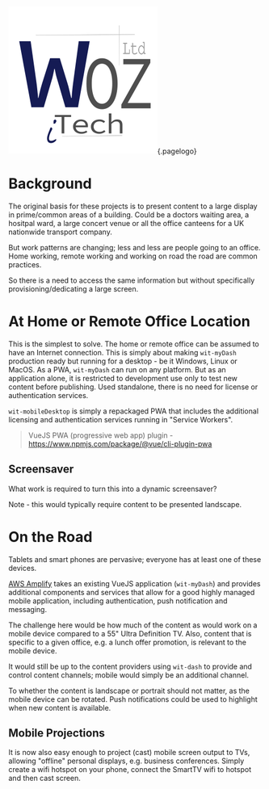 ![Wiki Official White Circle](/uploads/corporate/wiki-official-white-circle.png "Wiki Official White Circle"){.pagelogo}
<!-- TITLE: wit-mobile -->
<!-- SUBTITLE: wit-myDash on the go -->

# Background
The original basis for these projects is to present content to a large display in prime/common areas of a building. Could be a doctors waiting area, a hositpal ward, a large concert venue or all the office canteens for a UK nationwide transport company.

But work patterns are changing; less and less are people going to an office. Home working, remote working and working on road the road are common practices.

So there is a need to access the same information but without specifically provisioning/dedicating a large screen.

# At Home or Remote Office Location
This is the simplest to solve. The home or remote office can be assumed to have an Internet connection. This is simply about making `wit-myDash` production ready but running for a desktop - be it Windows, Linux or MacOS. As a PWA, `wit-myDash` can run on any platform. But as an application alone, it is restricted to development use only to test new content before publishing. Used standalone, there is no need for license or authentication services.

`wit-mobileDesktop` is simply a repackaged PWA that includes the additional licensing and authentication services running in "Service Workers".

> VueJS PWA (progressive web app) plugin - https://www.npmjs.com/package/@vue/cli-plugin-pwa

## Screensaver
What work is required to turn this into a dynamic screensaver?

Note - this would typically require content to be presented landscape.

# On the Road
Tablets and smart phones are pervasive; everyone has at least one of these devices.

[AWS Amplify](https://aws-amplify.github.io/docs/js/start?ref=amplify-js-btn&platform=purejs) takes an existing VueJS application (`wit-myDash`) and provides additional components and services that allow for a good highly managed mobile application, including authentication, push notification and messaging.

The challenge here would be how much of the content as would work on a mobile device compared to a 55" Ultra Definition TV. Also, content that is specific to a given office, e.g. a lunch offer promotion, is relevant to the mobile device.

It would still be up to the content providers using `wit-dash` to provide and control content channels; mobile would simply be an additional channel.

To whether the content is landscape or portrait should not matter, as the mobile device can be rotated. Push notifications could be used to highlight when new content is available.

## Mobile Projections
It is now also easy enough to project (cast) mobile screen output to TVs, allowing "offline" personal displays, e.g. business conferences. Simply create a wifi hotspot on your phone, connect the SmartTV wifi to hotspot and then cast screen.